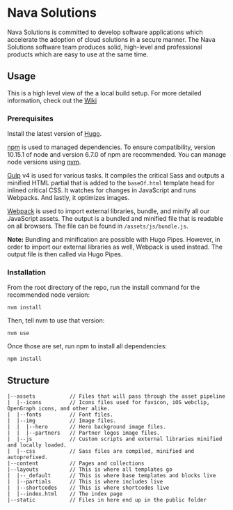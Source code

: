 # Nava Solutions
Nava Solutions is committed to develop software applications which accelerate the adoption of cloud solutions in a secure manner. The Nava Solutions software team produces solid, high-level and professional products which are easy to use at the same time.

## Usage
This is a high level view of the a local build setup. For more detailed information, check out the [Wiki](https://github.com/fourjuaneight/nava-solutions/wiki/Build-Process)

### Prerequisites
Install the latest version of [Hugo](https://gohugo.io/getting-started/installing/).

[npm](https://docs.npmjs.com/getting-started/what-is-npm) is used to managed dependencies. To ensure compatibility, version 10.15.1 of node and version 6.7.0 of npm are recommended. You can manage node versions using [nvm](https://github.com/creationix/nvm#installation).

[Gulp](https://gulpjs.com/docs/en/getting-started/quick-start) v4 is used for various tasks. It compiles the critical Sass and outputs a minified HTML partial that is added to the `baseOf.html` template head for inlined critical CSS. It watches for changes in JavaScript and runs Webpacks. And lastly, it optimizes images.

[Webpack](https://webpack.js.org/concepts) is used to import external libraries, bundle, and minify all our JavaScript assets. The output is a bundled and minified file that is readable on all browsers. The file can be found in `/assets/js/bundle.js`.

**Note:** Bundling and minification are possible with Hugo Pipes. However, in order to import our external libraries as well, Webpack is used instead. The output file is then called via Hugo Pipes.

### Installation
From the root directory of the repo, run the install command for the recommended node version:
```
nvm install
```

Then, tell nvm to use that version:
```
nvm use
```

Once those are set, run npm to install all dependencies:
```
npm install
```

## Structure
```
|--assets           // Files that will pass through the asset pipeline
|  |--icons         // Icons files used for favicon, iOS webclip, OpenGraph icons, and other alike.
|  |--fonts         // Font files.
|  |--img           // Image files.
|  |  |--hero       // Hero background image files.
|  |  |--partners   // Partner logos image files.
|  |--js            // Custom scripts and external libraries minified and locally loaded.
|  |--css           // Sass files are compiled, minified and autoprefixed.
|--content          // Pages and collections
|--layouts          // This is where all templates go
|  |--_default      // This is where base templates and blocks live
|  |--partials      // This is where includes live
|  |--shortcodes    // This is where shortcodes live
|  |--index.html    // The index page
|--static           // Files in here end up in the public folder
```